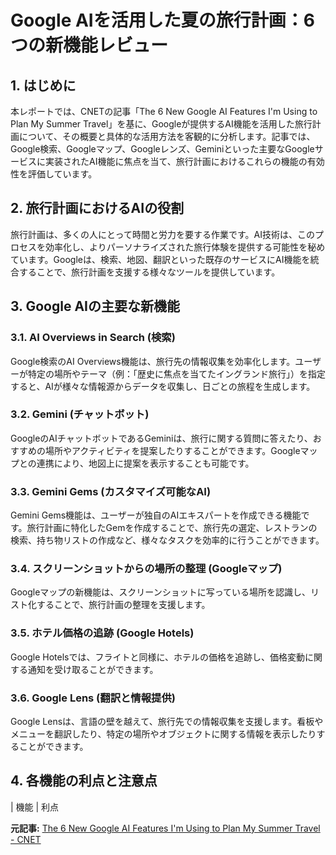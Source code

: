 # Google AIを活用した夏の旅行計画：6つの新機能レビュー

## 1. はじめに

本レポートでは、CNETの記事「The 6 New Google AI Features I'm Using to Plan My Summer Travel」を基に、Googleが提供するAI機能を活用した旅行計画について、その概要と具体的な活用方法を客観的に分析します。記事では、Google検索、Googleマップ、Googleレンズ、Geminiといった主要なGoogleサービスに実装されたAI機能に焦点を当て、旅行計画におけるこれらの機能の有効性を評価しています。

## 2. 旅行計画におけるAIの役割

旅行計画は、多くの人にとって時間と労力を要する作業です。AI技術は、このプロセスを効率化し、よりパーソナライズされた旅行体験を提供する可能性を秘めています。Googleは、検索、地図、翻訳といった既存のサービスにAI機能を統合することで、旅行計画を支援する様々なツールを提供しています。

## 3. Google AIの主要な新機能

### 3.1. AI Overviews in Search (検索)

Google検索のAI Overviews機能は、旅行先の情報収集を効率化します。ユーザーが特定の場所やテーマ（例：「歴史に焦点を当てたイングランド旅行」）を指定すると、AIが様々な情報源からデータを収集し、日ごとの旅程を生成します。

### 3.2. Gemini (チャットボット)

GoogleのAIチャットボットであるGeminiは、旅行に関する質問に答えたり、おすすめの場所やアクティビティを提案したりすることができます。Googleマップとの連携により、地図上に提案を表示することも可能です。

### 3.3. Gemini Gems (カスタマイズ可能なAI)

Gemini Gems機能は、ユーザーが独自のAIエキスパートを作成できる機能です。旅行計画に特化したGemを作成することで、旅行先の選定、レストランの検索、持ち物リストの作成など、様々なタスクを効率的に行うことができます。

### 3.4. スクリーンショットからの場所の整理 (Googleマップ)

Googleマップの新機能は、スクリーンショットに写っている場所を認識し、リスト化することで、旅行計画の整理を支援します。

### 3.5. ホテル価格の追跡 (Google Hotels)

Google Hotelsでは、フライトと同様に、ホテルの価格を追跡し、価格変動に関する通知を受け取ることができます。

### 3.6. Google Lens (翻訳と情報提供)

Google Lensは、言語の壁を越えて、旅行先での情報収集を支援します。看板やメニューを翻訳したり、特定の場所やオブジェクトに関する情報を表示したりすることができます。

## 4. 各機能の利点と注意点

| 機能 | 利点 

**元記事:** [The 6 New Google AI Features I'm Using to Plan My Summer Travel - CNET](https://www.cnet.com/tech/services-and-software/the-6-new-google-ai-features-im-using-to-plan-my-summer-travel/)